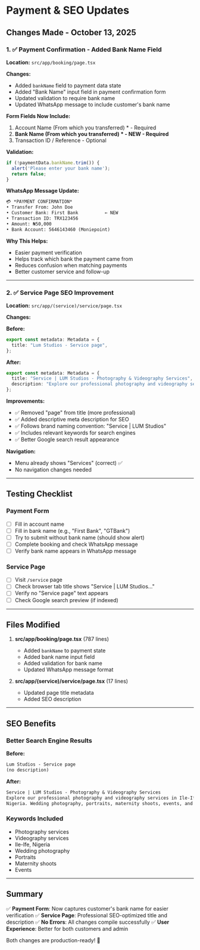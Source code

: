 # Payment & SEO Updates

## Changes Made - October 13, 2025

### 1. ✅ Payment Confirmation - Added Bank Name Field

**Location:** `src/app/booking/page.tsx`

**Changes:**

- Added `bankName` field to payment data state
- Added "Bank Name" input field in payment confirmation form
- Updated validation to require bank name
- Updated WhatsApp message to include customer's bank name

**Form Fields Now Include:**

1. Account Name (From which you transferred) * - Required
2. **Bank Name (From which you transferred) * - NEW - Required**
3. Transaction ID / Reference - Optional

**Validation:**

```typescript
if (!paymentData.bankName.trim()) {
  alert('Please enter your bank name');
  return false;
}
```

**WhatsApp Message Update:**

```md
💳 *PAYMENT CONFIRMATION*
• Transfer From: John Doe
• Customer Bank: First Bank          ← NEW
• Transaction ID: TRX123456
• Amount: ₦50,000
• Bank Account: 5646143460 (Moniepoint)
```

**Why This Helps:**

- Easier payment verification
- Helps track which bank the payment came from
- Reduces confusion when matching payments
- Better customer service and follow-up

---

### 2. ✅ Service Page SEO Improvement

**Location:** `src/app/(service)/service/page.tsx`

**Changes:**

**Before:**

```typescript
export const metadata: Metadata = {
  title: "Lum Studios - Service page",
};
```

**After:**

```typescript
export const metadata: Metadata = {
  title: "Service | LUM Studios - Photography & Videography Services",
  description: "Explore our professional photography and videography services in Ile-Ife, Nigeria. Wedding photography, portraits, maternity shoots, events, and more.",
};
```

**Improvements:**

- ✅ Removed "page" from title (more professional)
- ✅ Added descriptive meta description for SEO
- ✅ Follows brand naming convention: "Service | LUM Studios"
- ✅ Includes relevant keywords for search engines
- ✅ Better Google search result appearance

**Navigation:**

- Menu already shows "Services" (correct) ✅
- No navigation changes needed

---

## Testing Checklist

### Payment Form

- [ ] Fill in account name
- [ ] Fill in bank name (e.g., "First Bank", "GTBank")
- [ ] Try to submit without bank name (should show alert)
- [ ] Complete booking and check WhatsApp message
- [ ] Verify bank name appears in WhatsApp message

### Service Page

- [ ] Visit `/service` page
- [ ] Check browser tab title shows "Service | LUM Studios..."
- [ ] Verify no "Service page" text appears
- [ ] Check Google search preview (if indexed)

---

## Files Modified

1. **src/app/booking/page.tsx** (787 lines)
   - Added `bankName` to payment state
   - Added bank name input field
   - Added validation for bank name
   - Updated WhatsApp message format

2. **src/app/(service)/service/page.tsx** (17 lines)
   - Updated page title metadata
   - Added SEO description

---

## SEO Benefits

### Better Search Engine Results

**Before:**

```md
Lum Studios - Service page
(no description)
```

**After:**

```md
Service | LUM Studios - Photography & Videography Services
Explore our professional photography and videography services in Ile-Ife, 
Nigeria. Wedding photography, portraits, maternity shoots, events, and more.
```

### Keywords Included

- Photography services
- Videography services
- Ile-Ife, Nigeria
- Wedding photography
- Portraits
- Maternity shoots
- Events

---

## Summary

✅ **Payment Form**: Now captures customer's bank name for easier verification
✅ **Service Page**: Professional SEO-optimized title and description
✅ **No Errors**: All changes compile successfully
✅ **User Experience**: Better for both customers and admin

Both changes are production-ready! 🚀
